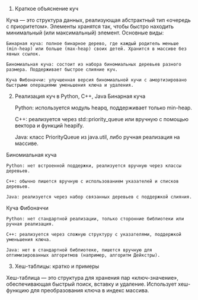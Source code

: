 1. Краткое объяснение куч

Куча — это структура данных, реализующая абстрактный тип «очередь с приоритетом». Элементы хранятся так, чтобы быстро находить минимальный (или максимальный) элемент. Основные виды:

    Бинарная куча: полное бинарное дерево, где каждый родитель меньше (min-heap) или больше (max-heap) своих детей. Хранится в массиве без явных ссылок.

    Биномиальная куча: состоит из набора биномиальных деревьев разного размера. Поддерживает быстрое слияние куч.

    Куча Фибоначчи: улучшенная версия биномиальной кучи с амортизировано быстрыми операциями уменьшения ключа и удаления.

2. Реализация куч в Python, C++, Java
Бинарная куча

    Python: используется модуль heapq, поддерживает только min-heap.

    C++: реализуется через std::priority_queue или вручную с помощью вектора и функций heapify.

    Java: класс PriorityQueue из java.util, либо ручная реализация на массиве.

Биномиальная куча

    Python: нет встроенной поддержки, реализуется вручную через классы деревьев.

    C++: обычно пишется вручную с использованием указателей и списков деревьев.

    Java: реализуется через набор связанных деревьев с поддержкой слияния.

Куча Фибоначчи

    Python: нет стандартной реализации, только сторонние библиотеки или ручная реализация.

    C++: реализуется через сложную структуру с указателями, поддержкой уменьшения ключа.

    Java: нет в стандартной библиотеке, пишется вручную для оптимизированных алгоритмов (например, алгоритм Дейкстры).

3. Хеш-таблицы: кратко и примеры

Хеш-таблица — это структура для хранения пар «ключ-значение», обеспечивающая быстрый поиск, вставку и удаление. Использует хеш-функцию для преобразования ключа в индекс массива.
